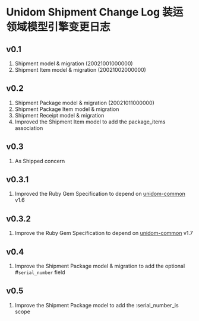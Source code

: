 # Unidom Shipment Change Log 装运领域模型引擎变更日志

## v0.1
1. Shipment model & migration (20021001000000)
2. Shipment Item model & migration (20021002000000)

## v0.2
1. Shipment Package model & migration (20021011000000)
2. Shipment Package Item model & migration
3. Shipment Receipt model & migration
4. Improved the Shipment Item model to add the package_items association

## v0.3
1. As Shipped concern

## v0.3.1
1. Improved the Ruby Gem Specification to depend on [unidom-common](https://github.com/topbitdu/unidom-common) v1.6

## v0.3.2
1. Improve the Ruby Gem Specification to depend on [unidom-common](https://github.com/topbitdu/unidom-common) v1.7

## v0.4
1. Improve the Shipment Package model & migration to add the optional #``serial_number`` field

## v0.5
1. Improve the Shipment Package model to add the :serial_number_is scope
